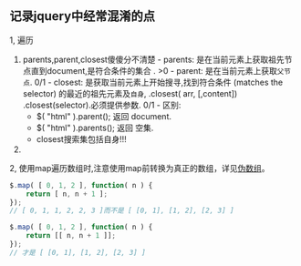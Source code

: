 ## 记录jquery中经常混淆的点




1, 遍历

  1. parents,parent,closest傻傻分不清楚
    - parents: 是在当前元素上获取祖先节点直到document,是符合条件的集合 . >0
    - parent:  是在当前元素上获取`父节点`. 0/1
    - closest: 是获取当前元素上开始搜寻,找到符合条件 (matches the selector) 的最近的祖先元素及`自身`,
           .closest( arr, [,content]) .closest(selector).必须提供参数. 0/1
    - 区别:
       - $( "html" ).parent(); 返回 document.
       - $( "html" ).parents(); 返回 空集.
       - closest搜索集包括自身!!!
  2.



2, 使用map遍历数组时,注意使用map前转换为真正的数组，详见[伪数组]()。

``` javascript
$.map( [ 0, 1, 2 ], function( n ) {
    return [ n, n + 1 ];
});
// [ 0, 1, 1, 2, 2, 3 ]而不是 [ [0, 1], [1, 2], [2, 3] ]

$.map( [ 0, 1, 2 ], function( n ) {
    return [[ n, n + 1 ]];
});
// 才是 [ [0, 1], [1, 2], [2, 3] ]
```